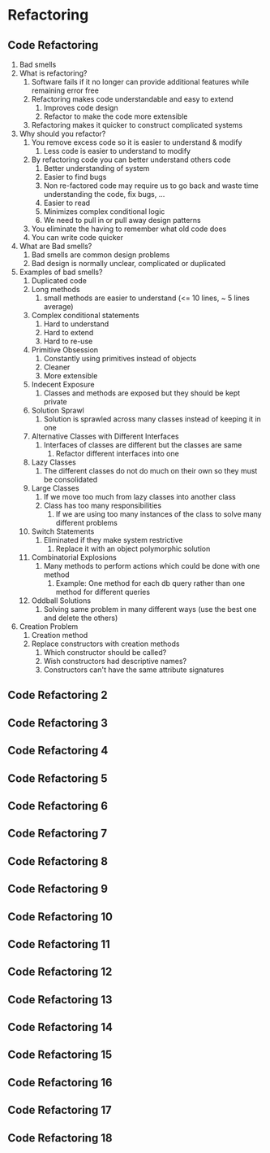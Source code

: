 # Refactoring #
## Code Refactoring ##
1. Bad smells
2. What is refactoring?
	1. Software fails if it no longer can provide additional features while remaining error free
	2. Refactoring makes code understandable and easy to extend
		1. Improves code design
		2. Refactor to make the code more extensible
	3. Refactoring makes it quicker to construct complicated systems
3. Why should you refactor?
	1. You remove excess code so it is easier to understand & modify
		1. Less code is easier to understand to modify
	2. By refactoring code you can better understand others code
		1. Better understanding of system
		2. Easier to find bugs
		3. Non re-factored code may require us to go back and waste time understanding the code, fix bugs, ...
		4. Easier to read
		5. Minimizes complex conditional logic
		6. We need to pull in or pull away design patterns
	3. You eliminate the having to remember what old code does
	4. You can write code quicker
4. What are Bad smells?
	1. Bad smells are common design problems
	2. Bad design is normally unclear, complicated or duplicated
5. Examples of bad smells?
	1. Duplicated code
	2. Long methods
		1. small methods are easier to understand (<= 10 lines, ~ 5 lines average)
	3. Complex conditional statements
		1. Hard to understand
		2. Hard to extend
		3. Hard to re-use
	4. Primitive Obsession
		1. Constantly using primitives instead of objects
		2. Cleaner
		3. More extensible
	5. Indecent Exposure
		1. Classes and methods are exposed but they should be kept private
	6. Solution Sprawl
		1. Solution is sprawled across many classes instead of keeping it in one
	7. Alternative Classes with Different Interfaces
		1. Interfaces of classes are different but the classes are same
			1. Refactor different interfaces into one
	8. Lazy Classes
		1. The different classes do not do much on their own so they must be consolidated
	9. Large Classes
		1. If we move too much from lazy classes into another class
		2. Class has too many responsibilities
			1. If we are using too many instances of the class to solve many different problems
	10. Switch Statements
		1. Eliminated if they make system restrictive
			1. Replace it with an object polymorphic solution
	11. Combinatorial Explosions
		1. Many methods to perform actions which could be done with one method
			1. Example: One method for each db query rather than one method for different queries
	12. Oddball Solutions
		1. Solving same problem in many different ways (use the best one and delete the others)
6. Creation Problem
	1. Creation method
	2. Replace constructors with creation methods
		1. Which constructor should be called?
		2. Wish constructors had descriptive names?
		3. Constructors can't have the same attribute signatures

## Code Refactoring 2 ##
## Code Refactoring 3 ##
## Code Refactoring 4 ##
## Code Refactoring 5 ##
## Code Refactoring 6 ##
## Code Refactoring 7 ##
## Code Refactoring 8 ##
## Code Refactoring 9 ##
## Code Refactoring 10 ##
## Code Refactoring 11 ##
## Code Refactoring 12 ##
## Code Refactoring 13 ##
## Code Refactoring 14 ##
## Code Refactoring 15 ##
## Code Refactoring 16 ##
## Code Refactoring 17 ##
## Code Refactoring 18 ##